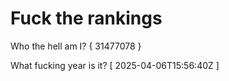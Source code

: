 # Fuck the rankings

Who the hell am I?
{ 31477078 }

What fucking year is it?
[ 2025-04-06T15:56:40Z ]
